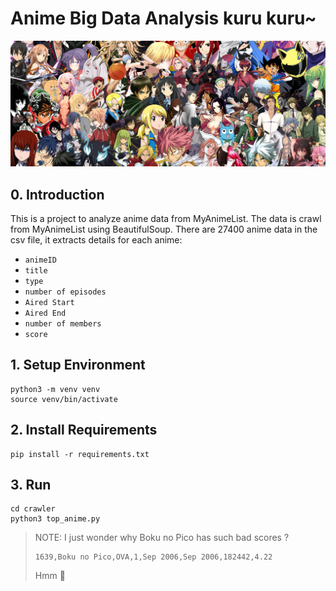 # Anime Big Data Analysis kuru kuru~
![](./docs/wall.jpg)
## 0. Introduction
This is a project to analyze anime data from MyAnimeList. The data is crawl from MyAnimeList using BeautifulSoup. There are 27400 anime data in the csv file, it extracts details for each anime:
- `animeID`
- `title`
- `type`
- `number of episodes`
- `Aired Start`
- `Aired End`
- `number of members`
- `score`

## 1. Setup Environment
```
python3 -m venv venv
source venv/bin/activate
```

## 2. Install Requirements
```
pip install -r requirements.txt
```

## 3. Run
```
cd crawler
python3 top_anime.py
```

> NOTE: I just wonder why Boku no Pico has such bad scores ?
> ``` csv
> 1639,Boku no Pico,OVA,1,Sep 2006,Sep 2006,182442,4.22
> ```
> Hmm 🤔
